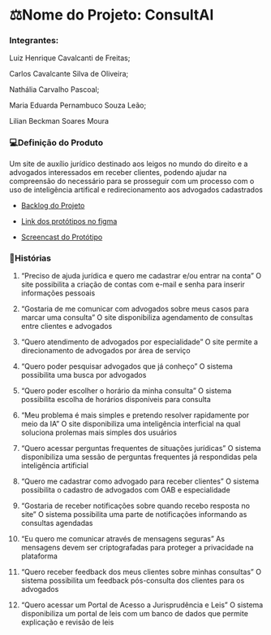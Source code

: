 # ⚖️Nome do Projeto: ConsultAI

### Integrantes: 

Luiz Henrique Cavalcanti de Freitas;

Carlos Cavalcante Silva de Oliveira;

Nathália Carvalho Pascoal;

Maria Eduarda Pernambuco Souza Leão;

Lilian Beckman Soares Moura

### 💻Definição do Produto 

Um site de auxílio jurídico destinado aos leigos no mundo do direito e a advogados interessados em receber clientes, podendo ajudar na compreensão do necessário para se prosseguir com um processo com o uso de inteligência artifical e redirecionamento aos advogados cadastrados



* [Backlog do Projeto](https://github.com/user-attachments/assets/b4912fed-62e3-4ad0-b295-a80125e33a0e)


* [Link dos protótipos no figma](https://www.figma.com/design/ic2pmGk5CazRxmTHdqumtf/CONSULTAI?node-id=0-1&node-type=CANVAS&t=e7DpMNWYEskechkn-0)

* [Screencast do Protótipo](https://drive.google.com/file/d/1W-QPMvT-gxv3wDlL3Aid3Ku6qnedX4IY/view?usp=sharing)

### 📖Histórias

1. “Preciso de ajuda jurídica e quero me cadastrar e/ou entrar na conta”
O site possibilita a criação de contas com e-mail e senha para inserir informações pessoais

2. “Gostaria de me comunicar com advogados sobre meus casos para marcar uma consulta”
O site disponibiliza agendamento de consultas entre clientes e advogados

3. “Quero atendimento de advogados por especialidade”
O site permite a direcionamento de advogados por área de serviço

4. “Quero poder pesquisar advogados que já conheço”
O sistema possibilita uma busca por advogados

5. “Quero poder escolher o horário da minha consulta”
O sistema possibilita escolha de horários disponíveis para consulta

6. “Meu problema é mais simples e pretendo resolver rapidamente por meio da IA”
O site disponibiliza uma inteligência interficial na qual soluciona prolemas mais simples dos usuários

7. “Quero acessar perguntas frequentes de situações jurídicas”
O sistema disponibiliza uma sessão de perguntas frequentes já respondidas pela inteligência artificial

8. “Quero me cadastrar como advogado para receber clientes”
O sistema possibilita o cadastro de advogados com OAB e especialidade

9. “Gostaria de receber notificações sobre quando recebo resposta no site”
O sistema possibilita uma parte de notificações informando as consultas agendadas

10. “Eu quero me comunicar através de mensagens seguras”
As mensagens devem ser criptografadas para proteger a privacidade na plataforma

11. “Quero receber feedback dos meus clientes sobre minhas consultas”
O sistema possibilita um feedback pós-consulta dos clientes para os advogados

12. “Quero acessar um Portal de Acesso a Jurisprudência e Leis”
O sistema disponibiliza um portal de leis com um banco de dados que permite explicação e revisão de leis
















